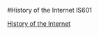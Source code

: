 #History of the Internet IS601

[History of the Internet](http://edjhistory.eastus.azurecontainer.io)